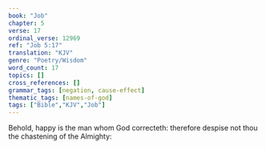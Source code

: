 ```yaml
---
book: "Job"
chapter: 5
verse: 17
ordinal_verse: 12969
ref: "Job 5:17"
translation: "KJV"
genre: "Poetry/Wisdom"
word_count: 17
topics: []
cross_references: []
grammar_tags: [negation, cause-effect]
thematic_tags: [names-of-god]
tags: ["Bible","KJV","Job"]
---
```

Behold, happy is the man whom God correcteth: therefore despise not thou the chastening of the Almighty:
